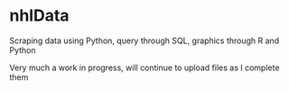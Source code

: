 # nhlData
Scraping data using Python, query through SQL, graphics through R and Python


Very much a work in progress, will continue to upload files as I complete them
